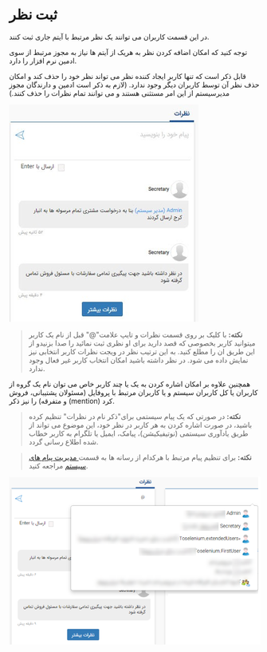 #  ثبت نظر 

در این قسمت کاربران می توانند یک نظر مرتبط با آیتم جاری ثبت کنند.

توجه کنید که امکان اضافه کردن نظر به هریک از آیتم ها نیاز به مجوز مرتبط از سوی ادمین نرم افزار را دارد.

قابل ذکر است که تنها کاربر ایجاد کننده نظر می تواند نظر خود را حذف کند و امکان حذف نظر آن توسط کاربران دیگر وجود ندارد. (لازم به ذکر است ادمین و دارندگان مجوز مدیرسیستم از این امر مستثنی هستند و می توانند تمام نظرات را حذف کنند.)

![](Comments1.jpg)

> **نکته:** با کلیک بر روی قسمت نظرات و تایپ علامت"@"   قبل از نام یک کاربر میتوانید کاربر بخصوصی که قصد دارید برای او نظری ثبت نمائید را صدا بزنیدو از این طریق ان را مطلع کنید. به این ترتیب نظر در ویجت نظرات کاربر انتخابی نیز نمایش داده می شود.
در نظر داشته باشید امکان انتخاب کاربر غیر فعال وجود ندارد.

 همچنین  علاوه بر امکان اشاره کردن به یک یا چند کاربر خاص می توان نام یک گروه از کاربران یا کل کاربران سیستم و یا کاربران مرتبط با پروفایل (مسئولان پشتیبانی، فروش و متفرقه) را نیز ذکر (mention) کرد.
 
> **نکته:** در صورتی که یک پیام سیستمی برای"ذکر نام در نظرات" تنظیم کرده باشید، در صورت اشاره کردن به هر کاربر در نظر خود، این موضوع می تواند از طریق یادآوری سیستمی (نوتیفیکیشن)، پیامک، ایمیل یا تلگرام به کاربر خطاب شده اطلاع رسانی گردد.
 
> **نکته:** برای تنظیم پیام مرتبط با هرکدام از رسانه ها به قسمت[ مدیریت پیام های سیستم](https://github.com/1stco/PayamGostarDocs/blob/master/help%202.5.4/Basic-Information/Manage-system-messages/Manage-system-messages.md)  مراجعه کنید.

![](Mentioning1.png)

